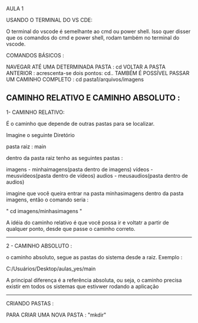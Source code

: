AULA 1

USANDO O TERMINAL DO VS CDE:

O terminal do vscode é semelhante ao cmd ou power shell.
Isso quer disser que os comandos do cmd e power shell, rodam também no terminal do vscode.

COMANDOS BÁSICOS :

NAVEGAR ATÉ UMA DETERMINADA PASTA : cd
VOLTAR A PASTA ANTERIOR : acrescenta-se dois pontos: cd..
TAMBÉM É POSSÍVEL PASSAR UM CAMINHO COMPLETO : cd pasta1/arquivos/imagens


CAMINHO RELATIVO E CAMINHO ABSOLUTO :
---------------------------------------------------------------------

1- CAMINHO RELATIVO: 

É o caminho que depende de outras pastas para se localizar.

Imagine o seguinte Diretório

pasta raiz : main

dentro da pasta raiz tenho as seguintes pastas : 

imagens - minhaimagens(pasta dentro de imagens)
vídeos - meusvídeos(pasta dentro de vídeos)
audios - meusaudios(pasta dentro de audios)


imagine que você queira entrar na pasta minhasimagens dentro da pasta imagens, então o comando seria : 


" cd imagens/minhasimagens "

A idéia do caminho relativo é que você possa ir e voltatr a partir de qualquer ponto, desde que passe o caminho correto.

---------------------------------------------------------------------

2 - CAMINHO ABSOLUTO : 

o caminho absoluto, segue as pastas do sistema desde a raiz. Exemplo :



C:/Usuários/Desktop/aulas_yes/main

A principal diferença é a referência absoluta, ou seja, o caminho precisa existir em todos os sistemas que estivwer rodando a aplicação


-----------------------------------------------------------------

CRIANDO PASTAS :

PARA CRIAR UMA NOVA PASTA : "mkdir" 